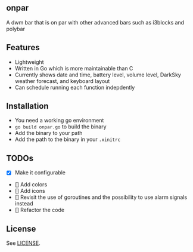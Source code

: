 onpar
---

A dwm bar that is on par with other advanced bars such as i3blocks and polybar

## Features

- Lightweight
- Written in Go which is more maintainable than C
- Currently shows date and time, battery level, volume level, DarkSky weather forecast, and keyboard layout
- Can schedule running each function indepdently

## Installation

- You need a working go environment
- `go build onpar.go` to build the binary
- Add the binary to your path
- Add the path to the binary in your `.xinitrc`

## TODOs

- [X] Make it configurable
- [] Add colors
- [] Add icons
- [] Revisit the use of goroutines and the possibility to use alarm signals instead
- [] Refactor the code

## License

See [LICENSE](https://github.com/aonemd/onpar/blob/master/LICENSE).
